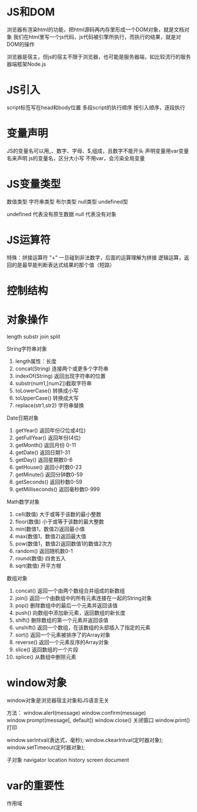 # JS和DOM

浏览器有渲染html的功能，把html源码再内存里形成一个DOM对象，就是文档对象
我们在html里写一个js代码，js代码被引擎所执行，而执行的结果，就是对DOM的操作

浏览器是宿主，但js的宿主不限于浏览器，也可能是服务器端，如比较流行的服务器端框架Node.js

# JS引入

script标签写在head和body位置
多段script的执行顺序
按引入顺序，逐段执行

# 变量声明

JS的变量名可以用_、数字、字母、$,组成，且数字不能开头
声明变量用var变量名来声明
js的变量名，区分大小写
不用var，会污染全局变量

# JS变量类型

数值类型 字符串类型 布尔类型 null类型 undefined型

undefined 代表没有原生数据
null 代表没有对象

# JS运算符

特殊：拼接运算符 "+"
一旦碰到非法数字，后面的运算理解为拼接
逻辑运算，返回的是最早能判断表达式结果的那个值（短路）

# 控制结构

# 对象操作

length substr join split

String字符串对象
1. length属性：长度
2. concat(String) 连接两个或更多个字符串
3. indexOf(String) 返回出现字符串的位置
4. substr(num1,[num2])截取字符串
5. toLowerCase() 转换成小写
6. toUpperCase() 转换成大写
7. replace(str1,str2) 字符串替换

Date日期对象
1. getYear() 返回年份(2位或4位)
2. getFullYear() 返回年份(4位)
3. getMonth() 返回月份 0-11
4. getDate() 返回日期1-31
5. getDay() 返回星期数0-6
6. getHouse() 返回小时数0-23
7. getMinute() 返回分钟数0-59
8. getSeconds() 返回秒数0-59
9. getMilliseconds() 返回毫秒数0-999

Math数学对象
1. cell(数值) 大于或等于该数的最小整数
2. floor(数值) 小于或等于该数的最大整数
3. min(数值1，数值2)返回最小值
4. max(数值1，数值2)返回最大值
5. pow(数值1，数值2)返回数值1的数值2次方
6. random() 返回随机数0-1
7. round(数值) 四舍五入
8. sqrt(数值) 开平方根

数组对象
1. concat() 返回一个由两个数组合并组成的新数组
2. join() 返回一个由数组中的所有元素连接在一起的String对象
3. pop() 删除数组中的最后一个元素并返回该值
4. push() 向数组中添加新元素，返回数组的新长度
5. shift() 删除数组的第一个元素并返回该值
6. unshift() 返回一个数组，在该数组的头部插入了指定的元素
7. sort() 返回一个元素被排序了的Array对象
8. reverse() 返回一个元素反序的Array对象
9. slice() 返回数组的一个片段
10. splice() 从数组中删除元素

# window对象

window对象是浏览器宿主对象和JS语言无关

方法：
window.alert(message)
window.confirm(message)
window.prompt(message[, default])
window.close() 关闭窗口
window.print() 打印

window.serIntval(表达式，毫秒);
window.ckearIntval(定时器对象);
window.setTimeout(定时器对象);

子对象
navigator location history screen document

# var的重要性

作用域

# 